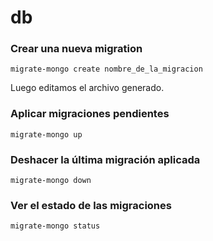 # db

### Crear una nueva migration

```migrate-mongo create nombre_de_la_migracion```

Luego editamos el archivo generado.

### Aplicar migraciones pendientes

```migrate-mongo up```

### Deshacer la última migración aplicada

```migrate-mongo down```

### Ver el estado de las migraciones

```migrate-mongo status```